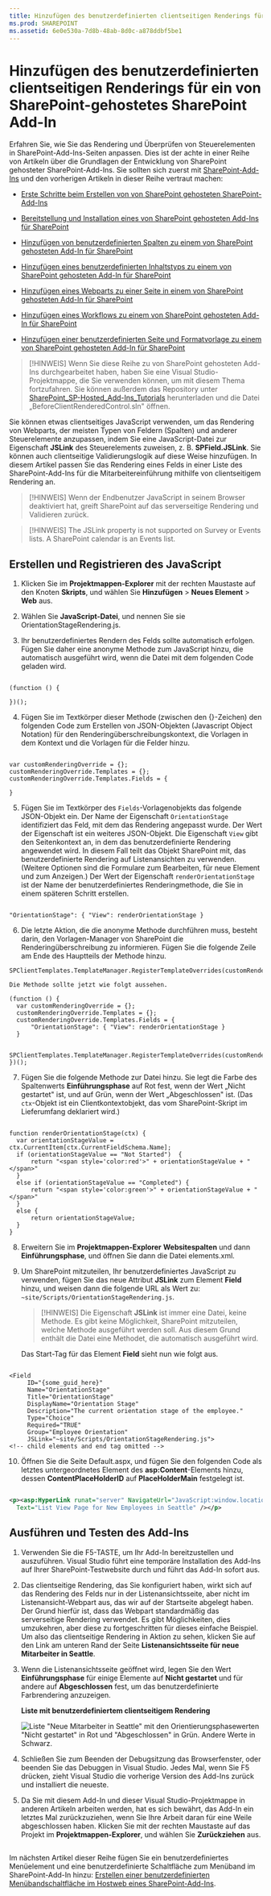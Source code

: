 ```yaml
---
title: Hinzufügen des benutzerdefinierten clientseitigen Renderings für ein von SharePoint-gehostetes SharePoint Add-In
ms.prod: SHAREPOINT
ms.assetid: 6e0e530a-7d8b-48ab-8d0c-a878ddbf5be1
---
```



# Hinzufügen des benutzerdefinierten clientseitigen Renderings für ein von SharePoint-gehostetes SharePoint Add-In
Erfahren Sie, wie Sie das Rendering und Überprüfen von Steuerelementen in SharePoint-Add-Ins-Seiten anpassen.
Dies ist der achte in einer Reihe von Artikeln über die Grundlagen der Entwicklung von SharePoint gehosteter SharePoint-Add-Ins. Sie sollten sich zuerst mit  [SharePoint-Add-Ins](sharepoint-add-ins.md) und den vorherigen Artikeln in dieser Reihe vertraut machen:
  
    
    


-  [Erste Schritte beim Erstellen von von SharePoint gehosteten SharePoint-Add-Ins](get-started-creating-sharepoint-hosted-sharepoint-add-ins.md)
    
  
-  [Bereitstellung und Installation eines von SharePoint gehosteten Add-Ins für SharePoint](deploy-and-install-a-sharepoint-hosted-sharepoint-add-in.md)
    
  
-  [Hinzufügen von benutzerdefinierten Spalten zu einem von SharePoint gehosteten Add-In für SharePoint](add-custom-columns-to-a-sharepoint-hostedsharepoint-add-in.md)
    
  
-  [Hinzufügen eines benutzerdefinierten Inhaltstyps zu einem von SharePoint gehosteten Add-In für SharePoint](add-a-custom-content-type-to-a-sharepoint-hostedsharepoint-add-in.md)
    
  
-  [Hinzufügen eines Webparts zu einer Seite in einem von SharePoint gehosteten Add-In für SharePoint](add-a-web-part-to-a-page-in-a-sharepoint-hosted-sharepoint-add-in.md)
    
  
-  [Hinzufügen eines Workflows zu einem von SharePoint gehosteten Add-In für SharePoint](add-a-workflow-to-a-sharepoint-hosted-sharepoint-add-in.md)
    
  
-  [Hinzufügen einer benutzerdefinierten Seite und Formatvorlage zu einem von SharePoint gehosteten Add-In für SharePoint](add-a-custom-page-and-style-to-a-sharepoint-hosted-sharepoint-add-in.md)
    
  

> [!HINWEIS]
> Wenn Sie diese Reihe zu von SharePoint gehosteten Add-Ins durchgearbeitet haben, haben Sie eine Visual Studio-Projektmappe, die Sie verwenden können, um mit diesem Thema fortzufahren. Sie können außerdem das Repository unter  [SharePoint_SP-Hosted_Add-Ins_Tutorials](https://github.com/OfficeDev/SharePoint_SP-hosted_Add-Ins_Tutorials) herunterladen und die Datei „BeforeClientRenderedControl.sln" öffnen.
  
    
    

Sie können etwas clientseitiges JavaScript verwenden, um das Rendering von Webparts, der meisten Typen von Feldern (Spalten) und anderer Steuerelemente anzupassen, indem Sie eine JavaScript-Datei zur Eigenschaft **JSLink** des Steuerelements zuweisen, z. B. **SPField.JSLink**. Sie können auch clientseitige Validierungslogik auf diese Weise hinzufügen. In diesem Artikel passen Sie das Rendering eines Felds in einer Liste des SharePoint-Add-Ins für die Mitarbeitereinführung mithilfe von clientseitigem Rendering an.
> [!HINWEIS]
> Wenn der Endbenutzer JavaScript in seinem Browser deaktiviert hat, greift SharePoint auf das serverseitige Rendering und Validieren zurück. 
  
    
    


> [!HINWEIS]
> The JSLink property is not supported on Survey or Events lists. A SharePoint calendar is an Events list. 
  
    
    


## Erstellen und Registrieren des JavaScript


  
    
    

1. Klicken Sie im **Projektmappen-Explorer** mit der rechten Maustaste auf den Knoten **Skripts**, und wählen Sie **Hinzufügen** > **Neues Element** > **Web** aus.
    
  
2. Wählen Sie **JavaScript-Datei**, und nennen Sie sie OrientationStageRendering.js.
    
  
3. Ihr benutzerdefiniertes Rendern des Felds sollte automatisch erfolgen. Fügen Sie daher eine anonyme Methode zum JavaScript hinzu, die automatisch ausgeführt wird, wenn die Datei mit dem folgenden Code geladen wird.
    
  ```
  
(function () {

})();
  ```

4. Fügen Sie im Textkörper dieser Methode (zwischen den {}-Zeichen) den folgenden Code zum Erstellen von JSON-Objekten (Javascript Object Notation) für den Renderingüberschreibungskontext, die Vorlagen in dem Kontext und die Vorlagen für die Felder hinzu.
    
  ```
  
var customRenderingOverride = {};
customRenderingOverride.Templates = {};
customRenderingOverride.Templates.Fields = {

}
  ```

5. Fügen Sie im Textkörper des  `Fields`-Vorlagenobjekts das folgende JSON-Objekt ein. Der Name der Eigenschaft  `OrientationStage` identifiziert das Feld, mit dem das Rendering angepasst wurde. Der Wert der Eigenschaft ist ein weiteres JSON-Objekt. Die Eigenschaft `View` gibt den Seitenkontext an, in dem das benutzerdefinierte Rendering angewendet wird. In diesem Fall teilt das Objekt SharePoint mit, das benutzerdefinierte Rendering auf Listenansichten zu verwenden. (Weitere Optionen sind die Formulare zum Bearbeiten, für neue Element und zum Anzeigen.) Der Wert der Eigenschaft `renderOrientationStage` ist der Name der benutzerdefiniertes Renderingmethode, die Sie in einem späteren Schritt erstellen.
    
  ```
  
"OrientationStage": { "View": renderOrientationStage }
  ```

6. Die letzte Aktion, die die anonyme Methode durchführen muss, besteht darin, den Vorlagen-Manager von SharePoint die Renderingüberschreibung zu informieren. Fügen Sie die folgende Zeile am Ende des Hauptteils der Methode hinzu.
    
  ```
  SPClientTemplates.TemplateManager.RegisterTemplateOverrides(customRenderingOverride);
  ```


    Die Methode sollte jetzt wie folgt aussehen.
    


  ```
  (function () {
    var customRenderingOverride = {};
    customRenderingOverride.Templates = {};
    customRenderingOverride.Templates.Fields = {
        "OrientationStage": { "View": renderOrientationStage }
    }

    SPClientTemplates.TemplateManager.RegisterTemplateOverrides(customRenderingOverride);
})();
  ```

7. Fügen Sie die folgende Methode zur Datei hinzu. Sie legt die Farbe des Spaltenwerts **Einführungsphase** auf Rot fest, wenn der Wert „Nicht gestartet" ist, und auf Grün, wenn der Wert „Abgeschlossen" ist. (Das `ctx`-Objekt ist ein Clientkontextobjekt, das vom SharePoint-Skript im Lieferumfang deklariert wird.)
    
  ```
  
function renderOrientationStage(ctx) {
    var orientationStageValue = ctx.CurrentItem[ctx.CurrentFieldSchema.Name];
    if (orientationStageValue == "Not Started")  {
        return "<span style='color:red'>" + orientationStageValue + "</span>"
    }
    else if (orientationStageValue == "Completed") {
        return "<span style='color:green'>" + orientationStageValue + "</span>"
    }
    else {
        return orientationStageValue;
    }
}
  ```

8. Erweitern Sie im **Projektmappen-Explorer** **Websitespalten** und dann **Einführungsphase**, und öffnen Sie dann die Datei elements.xml.
    
  
9. Um SharePoint mitzuteilen, Ihr benutzerdefiniertes JavaScript zu verwenden, fügen Sie das neue Attribut **JSLink** zum Element **Field** hinzu, und weisen dann die folgende URL als Wert zu: `~site/Scripts/OrientationStageRendering.js`.
    
    > [!HINWEIS]
      > Die Eigenschaft **JSLink** ist immer eine Datei, keine Methode. Es gibt keine Möglichkeit, SharePoint mitzuteilen, welche Methode ausgeführt werden soll. Aus diesem Grund enthält die Datei eine Methodet, die automatisch ausgeführt wird.

    Das Start-Tag für das Element **Field** sieht nun wie folgt aus.
    


  ```
  
<Field
       ID="{some_guid_here}"
       Name="OrientationStage"
       Title="OrientationStage"
       DisplayName="Orientation Stage"
       Description="The current orientation stage of the employee."
       Type="Choice"
       Required="TRUE"
       Group="Employee Orientation" 
       JSLink="~site/Scripts/OrientationStageRendering.js">
<!-- child elements and end tag omitted -->
  ```

10. Öffnen Sie die Seite Default.aspx, und fügen Sie den folgenden Code als letztes untergeordnetes Element des **asp:Content**-Elements hinzu, dessen **ContentPlaceHolderID** auf **PlaceHolderMain** festgelegt ist.
    
  ```XML
  
<p><asp:HyperLink runat="server" NavigateUrl="JavaScript:window.location = _spPageContextInfo.webAbsoluteUrl + '/Lists/NewEmployeesInSeattle/AllItems.aspx';"
    Text="List View Page for New Employees in Seattle" /></p>

  ```


## Ausführen und Testen des Add-Ins


  
    
    

1. Verwenden Sie die F5-TASTE, um Ihr Add-In bereitzustellen und auszuführen. Visual Studio führt eine temporäre Installation des Add-Ins auf Ihrer SharePoint-Testwebsite durch und führt das Add-In sofort aus. 
    
  
2. Das clientseitige Rendering, das Sie konfiguriert haben, wirkt sich auf das Rendering des Felds nur in der Listenansichtsseite, aber nicht im Listenansicht-Webpart aus, das wir auf der Startseite abgelegt haben. Der Grund hierfür ist, dass das Webpart standardmäßig das serverseitige Rendering verwendet. Es gibt Möglichkeiten, dies umzukehren, aber diese zu fortgeschritten für dieses einfache Beispiel. Um also das clientseitige Rendering in Aktion zu sehen, klicken Sie auf den Link am unteren Rand der Seite **Listenansichtsseite für neue Mitarbeiter in Seattle**.
    
  
3. Wenn die Listenansichtsseite geöffnet wird, legen Sie den Wert **Einführungsphase** für einige Elemente auf **Nicht gestartet** und für andere auf **Abgeschlossen** fest, um das benutzerdefinierte Farbrendering anzuzeigen.
    
   **Liste mit benutzerdefiniertem clientseitigem Rendering**

  

     ![Liste "Neue Mitarbeiter in Seattle" mit den Orientierungsphasewerten "Nicht gestartet" in Rot und "Abgeschlossen" in Grün. Andere Werte in Schwarz.](images/dc8e2b7d-1747-4b65-aab4-6fc93c6867d4.PNG)
  

  

  
4. Schließen Sie zum Beenden der Debugsitzung das Browserfenster, oder beenden Sie das Debuggen in Visual Studio. Jedes Mal, wenn Sie F5 drücken, zieht Visual Studio die vorherige Version des Add-Ins zurück und installiert die neueste.
    
  
5. Da Sie mit diesem Add-In und dieser Visual Studio-Projektmappe in anderen Artikeln arbeiten werden, hat es sich bewährt, das Add-In ein letztes Mal zurückzuziehen, wenn Sie Ihre Arbeit daran für eine Weile abgeschlossen haben. Klicken Sie mit der rechten Maustaste auf das Projekt im **Projektmappen-Explorer**, und wählen Sie **Zurückziehen** aus.
    
  

## 
<a name="Nextsteps"> </a>

Im nächsten Artikel dieser Reihe fügen Sie ein benutzerdefiniertes Menüelement und eine benutzerdefinierte Schaltfläche zum Menüband im SharePoint-Add-In hinzu:  [Erstellen einer benutzerdefinierten Menübandschaltfläche im Hostweb eines SharePoint-Add-Ins](create-a-custom-ribbon-button-in-the-host-web-of-a-sharepoint-add-in.md).
  
    
    

